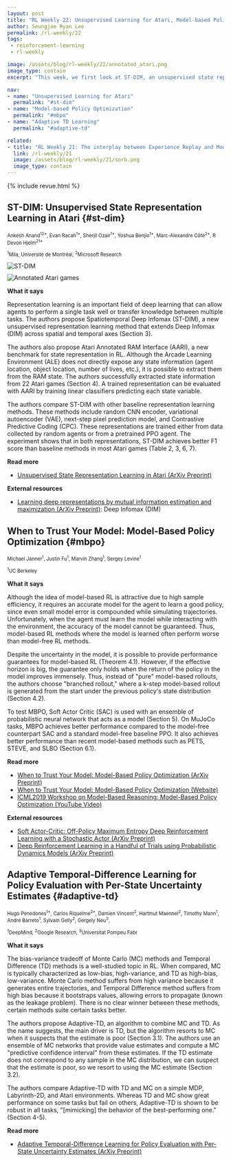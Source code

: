 ```yaml
---
layout: post
title: "RL Weekly 22: Unsupervised Learning for Atari, Model-based Policy Optimization, and Adaptive-TD"
author: Seungjae Ryan Lee
permalink: /rl-weekly/22
tags:
 - reinforcement-learning
 - rl-weekly

image: /assets/blog/rl-weekly/22/annotated_atari.png
image_type: contain
excerpt: "This week, we first look at ST-DIM, an unsupervised state representation learning method from MILA and Microsoft Research. We also check UC Berkeley's new policy optimization method that uses model-based branch rollouts. Finally, we look at Adapative-TD, a new method of mixing MC and TD from DeepMind, Google Research and Universitat Pompeu Fabr."

nav:
- name: "Unsupervised Learning for Atari"
  permalink: "#st-dim"
- name: "Model-based Policy Optimization"
  permalink: "#mbpo"
- name: "Adaptive TD Learning"
  permalink: "#adaptive-td"

related:
- title: "RL Weekly 21: The interplay between Experience Replay and Model-based RL"
  link: /rl-weekly/21
  image: /assets/blog/rl-weekly/21/sorb.png
  image_type: contain
---
```




{% include revue.html %}




## ST-DIM: Unsupervised State Representation Learning in Atari {#st-dim}

<p class="authors" style="font-size: 0.8em">
Ankesh Anand<sup>12*</sup>,
Evan Racah<sup>1*</sup>,
Sherjil Ozair<sup>1*</sup>,
Yoshua Benjio<sup>1*</sup>,
Marc-Alexandre Côté<sup>2*</sup>,
R Devon Hjelm<sup>21*</sup>
</p>
<p class="authors__institutions" style="font-size: 0.8em">
    <sup>1</sup>Mila, Université de Montréal,
    <sup>2</sup>Microsoft Research
</p>

<div class="w80" style="margin: 10px auto;">
  <img src="{{ absolute_url }}/assets/blog/rl-weekly/22/st-dim.png" alt="ST-DIM">
</div>

<div class="w80" style="margin: 10px auto;">
  <img src="{{ absolute_url }}/assets/blog/rl-weekly/22/annotated_atari.png" alt="Annotated Atari games">
</div>



**What it says**

Representation learning is an important field of deep learning that can allow agents to perform a single task well or transfer knowledge between multiple tasks. The authors propose Spatiotemporal Deep Infomax (ST-DIM), a new unsupervised representation learning method that extends Deep Infomax (DIM) across spatial and temporal axes (Section 3).

The authors also propose Atari Annotated RAM Interface (AARI), a new benchmark for state representation in RL. Although the Arcade Learning Environment (ALE) does not directly expose any state information (agent location, object location, number of lives, etc.), it is possible to extract them from the RAM state. The authors successfully extracted state information from 22 Atari games (Section 4). A trained representation can be evaluated with AARI by training linear classifiers predicting each state variable.

The authors compare ST-DIM with other baseline representation learning methods. These methods include random CNN encoder, variational autoencoder (VAE), next-step pixel prediction model, and Contrastive Predictive Coding (CPC). These representations are trained either from data collected by random agents or from a pretrained PPO agent. The experiment shows that in both representations, ST-DIM achieves better F1 score than baseline methods in most Atari games (Table 2, 3, 6, 7).

**Read more**

- [Unsupervised State Representation Learning in Atari (ArXiv Preprint)](https://arxiv.org/abs/1906.08226)

**External resources**

- [Learning deep representations by mutual information estimation and maximization (ArXiv Preprint)](https://arxiv.org/abs/1808.06670): Deep Infomax (DIM)









## When to Trust Your Model: Model-Based Policy Optimization {#mbpo}

<p class="authors" style="font-size: 0.8em">
Michael Janner<sup>1</sup>,
Justin Fu<sup>1</sup>,
Marvin Zhang<sup>1</sup>,
Sergey Levine<sup>1</sup>
</p>
<p class="authors__institutions" style="font-size: 0.8em">
    <sup>1</sup>UC Berkeley
</p>

**What it says**

Although the idea of model-based RL is attractive due to high sample efficiency, it requires an accurate model for the agent to learn a good policy, since even small model error is compounded while simulating trajectories. Unfortunately, when the agent must learn the model while interacting with the environment, the accuracy of the model cannot be guaranteed. Thus, model-based RL methods where the model is learned often perform worse than model-free RL methods.

Despite the uncertainty in the model, it is possible to provide performance guarantees for model-based RL (Theorem 4.1). However, if the effective horizon is big, the guarantee only holds when the return of the policy in the model improves immensely. Thus, instead of "pure" model-based rollouts, the authors choose "branched rollout," where a k-step model-based rollout is generated from the start under the previous policy's state distribution (Section 4.2).

To test MBPO, Soft Actor Critic (SAC) is used with an ensemble of probabilistic neural network that acts as a model (Section 5). On MuJoCo tasks, MBPO achieves better performance compared to the model-free counterpart SAC and a standard model-free baseline PPO. It also achieves better performance than recent model-based methods such as PETS, STEVE, and SLBO (Section 6.1).

**Read more**

- [When to Trust Your Model: Model-Based Policy Optimization (ArXiv Preprint)](https://arxiv.org/abs/1906.08253)
- [When to Trust Your Model: Model-Based Policy Optimization (Website)](https://people.eecs.berkeley.edu/~janner/mbpo/)
- [ICML2019 Workshop on Model-Based Reasoning: Model-Based Policy Optimization (YouTube Video)](https://www.youtube.com/watch?v=rdF7q8MipRs)

**External resources**

- [Soft Actor-Critic: Off-Policy Maximum Entropy Deep Reinforcement Learning with a Stochastic Actor (ArXiv Preprint)](https://arxiv.org/abs/1801.01290)
- [Deep Reinforcement Learning in a Handful of Trials using Probabilistic Dynamics Models (ArXiv Preprint)](https://arxiv.org/abs/1805.12114)



## Adaptive Temporal-Difference Learning for Policy Evaluation with Per-State Uncertainty Estimates {#adaptive-td}

<p class="authors" style="font-size: 0.8em">
Hugo Penedones<sup>1*</sup>,
Carlos Riquelme<sup>2*</sup>,
Damien Vincent<sup>2</sup>,
Hartmut Maennel<sup>2</sup>,
Timothy Mann<sup>1</sup>,
André Barreto<sup>1</sup>,
Sylvain Gelly<sup>2</sup>,
Gergely Neu<sup>3</sup>,
</p>
<p class="authors__institutions" style="font-size: 0.8em">
    <sup>1</sup>DeepMind,
    <sup>2</sup>Google Research,
    <sup>3</sup>Universitat Pompeu Fabr
</p>


**What it says**

The bias-variance tradeoff of Monte Carlo (MC) methods and Temporal Difference (TD) methods is a well-studied topic in RL. When compared, MC is typically characterized as low-bias, high-variance, and TD as high-bias, low-variance. Monte Carlo method suffers from high variance because it generates entire trajectories, and Temporal Difference method suffers from high bias because it bootstraps values, allowing errors to propagate (known as the leakage problem). There is no clear winner between these methods, certain methods suite certain tasks better.

The authors propose Adaptive-TD, an algorithm to combine MC and TD. As the name suggests, the main driver is TD, but the algorithm resorts to MC when it suspects that the estimate is poor (Section 3.1). The authors use an ensemble of MC networks that provide value estimates and compute a MC "predictive confidence interval" from these estimates. If the TD estimate does not correspond to any sample in the MC distribution, we can suspect that the estimate is poor, so we resort to using the MC estimate (Section 3.2).

The authors compare Adaptive-TD with TD and MC on a simple MDP, Labyrinth-2D, and Atari environments. Whereas TD and MC show great performance on some tasks but fail on others, Adaptive-TD is shown to be robust in all tasks, "[mimicking] the behavior of the best-performing one." (Section 4-5).


**Read more**

- [Adaptive Temporal-Difference Learning for Policy Evaluation with Per-State Uncertainty Estimates (ArXiv Preprint)](https://arxiv.org/abs/1906.07987)
